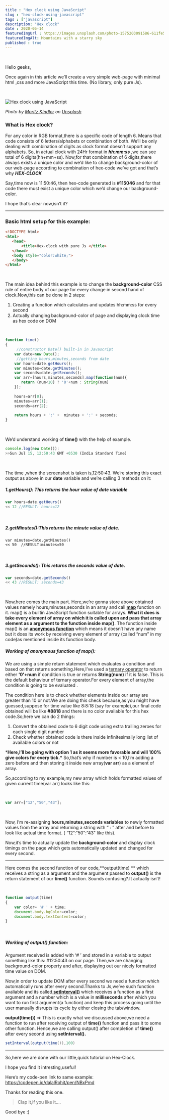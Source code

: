 ```yaml
---
title : "Hex clock using JavaScript"
slug : "hex-clock-using-javascript"
tags : ["javascript"]
description: "Hex clock"
date : 2020-05-14
featuredImgUrl : https://images.unsplash.com/photo-1575203091586-611fe505bb0e?ixlib=rb-1.2.1&ixid=eyJhcHBfaWQiOjEyMDd9&auto=format&fit=crop&w=1050&q=80
featuredImgAlt: Mountains with a starry sky
published : true
---
```


<br/>

Hello geeks,

Once again in this article we’ll create a very simple web-page with minimal html ,css and more JavaScript this time. (No library, only pure Js).

<br/>



![Hex clock using JavaScript ](https://images.unsplash.com/photo-1575203091586-611fe505bb0e?ixlib=rb-1.2.1&ixid=eyJhcHBfaWQiOjEyMDd9&auto=format&fit=crop&w=1050&q=80)

*Photo by [Moritz Kindler](https://unsplash.com/@moritz_photography?utm_source=unsplash&utm_medium=referral&utm_content=creditCopyText) on [Unsplash](https://unsplash.com/s/photos/clock?utm_source=unsplash&utm_medium=referral&utm_content=creditCopyText)*

### What is Hex clock?

For any color in RGB format,there is a specific code of length 6. Means that code consists of 6 letters/alphabets or combination of both. We’ll be only dealing with combination of digits as clock format doesn’t support any alphabets. So, in actual clock with 24Hr format in ***hh:mm:ss*** ,we can see total of 6 digits(hh+mm+ss). Now,for that combination of 6 digits,there always exists a unique color and we’d like to change background-color of our web-page according to combination of hex-code we’ve got and that’s why  ***HEX-CLOCK***

Say,time now is 11:50:46, then hex-code generated is **#115046** and for that code there must exist a unique color which we’d change our background-color.

I hope that’s clear now,isn’t it?

------

### Basic html setup for this example:

```html
<!DOCTYPE html>
<html>
   <head>
       <title>Hex-clock with pure Js </title>
   </head>
   <body style="color:white;">
   </body>
</html>
```

<br/>

The main idea behind this example is to change the **background-color** CSS rule of entire body of our page for every change in second hand of clock.Now,this can be done in 2 steps:



1. Creating a function which calculates and updates hh:mm:ss for every second
2. Actually changing background-color of page and displaying clock time as hex code on DOM



<br/>

```js
function time()
{
     //constructor Date() built-in in Javascript
    var date=new Date();
     //getting hours,minutes,seconds from date
    var hours=date.getHours();
    var minutes=date.getMinutes();
    var seconds=date.getSeconds();
    var arr=[hours,minutes,seconds].map(function(num){
       return (num<10) ? '0'+num : String(num) 
    });
    
    hours=arr[0];
    minutes=arr[1];
    seconds=arr[2];
    
    return hours + ':' +  minutes + ':' + seconds;
}
```

<br/>

We’d understand working of **time()** with the help of example.

```javascript
console.log(new Date()):
>>Sun Jul 15, 12:50:43 GMT +0530 (India Standard Time)
```

<br/>

The time ,when the screenshot is taken is,12:50:43. We’re storing this exact output as above in our **date** variable and we’re calling 3 methods on it:

##### 1.getHours(): This returns the hour value of *date* variable

```javascript
var hours=date.getHours()
<< 12 //RESULT: hours=12
```

<br/>

##### 2.getMinutes():This returns the minute value of  *date.*

```jinja2
var minutes=date.getMinutes()
<< 50  //RESULT:minutes=50
```

<br/>

##### 3.getSeconds(): This returns the seconds value of *date.*

```javascript
var seconds=date.getSeconds()
<< 43 //RESULT: seconds=43
```

<br/>

Now,here comes the main part. Here,we’re gonna store above obtained values namely hours,minutes,seconds in an array and call [**map**](https://developer.mozilla.org/en-US/docs/Web/JavaScript/Reference/Global_Objects/Array/map)  function on it. map() is a builtin JavaScript function suitable for arrays. **What it does is take every element of array on which it is called upon and pass that array element as a argument to the function inside map()**. The function inside map() is an [**anonymous function**](http://helephant.com/2008/08/23/javascript-anonymous-functions/) which means it doesn’t have any name but it does its work by receiving every element of array (called “num” in my code)as mentioned inside its function body.



##### **Working of anonymous function of map():**

We are using a simple return statement which evaluates a condition and based on that returns something.Here,I’ve used a [ternary operator](https://developer.mozilla.org/en-US/docs/Web/JavaScript/Reference/Operators/Conditional_Operator) to return either **‘0'+num** if condition is true or returns **String(num)** if it is false. This is the default behaviour of ternary operator.For every element of array,the condition is going to be evaluated .

The condition here is to check whether elements inside our array are greater than 10 or not.We are doing this check because,as you might have guessed,suppose for time value like 8:8:18 (say for example),our final code obtained will be like **#8818** and there is no color available for this hex code.So,here we can do 2 things:

1. Convert the obtained code to 6 digit code using extra trailing zeroes for each single digit number
2. Check whether obtained code is there inside infinitesimally long list of available colors or not

***Here,I’ll be going with option 1 as it seems more favorable and will 100% give colors for every tick.\*** So,that’s why if number is < 10,I’m adding a zero before and then storing it inside new array(**var arr**) as a element of array.

So,according to my example,my new array which holds formatted values of given current time(var arr) looks like this:

<br/>

```javascript
var arr=["12","50","43"];
```

<br/>

Now, I’m re-assigning **hours,minutes,seconds variables** to newly formatted values from the array and returning a string with “ : ” after and before to look like actual time format. ( “12”:”50":”43" like this).

Now,it’s time to actually update the **background-color** and display clock timings on the page which gets automatically updated and changed for every second.

------

Here comes the second function of our code,**output(time) ** which receives a string as a argument and the argument passed to **output()** is the return statement of our **time()** function. Sounds confusing?.It actually isn’t!

<br/>

```javascript
function output(time)
{
    var color= '# ' + time;
    document.body.bgColor=color;
    document.body.textContent=color;
}
```

<br/>

##### **Working of output() function:**

Argument received is added with ‘# ’ and stored in a variable to output something like this: #12:50:43 on our page. Then,we are changing background-color property and after, displaying out our nicely formatted time value on DOM.

Now,in order to update DOM after every second we need a function which automatically runs after every second.Thanks to Js,we’ve such function avaliable and its called[ **setInterval()**](https://www.w3schools.com/jsref/met_win_setinterval.asp) which receives a function as a first argument and a number which is a value in **milliseconds** after which you want to run first argument(a function) and keep this process going until the user manually disrupts its cycle by either closing the tab/window.

**output(time())** => This is exactly what we discussed above,we need a function to run after receiving output of **time()** function and pass it to some other function. Hence,we are calling output() after completion of **time()** after every second using **setInterval().**

```java
setInterval(output(time()),100)
```

------

So,here we are done with our little,quick tutorial on Hex-Clock.

I hope you find it intresting,useful!

Here’s my code-pen link to same example: https://codepen.io/dalalRohit/pen/NBxPmd

Thanks for reading this one.

> Clap it,if you like it….

Good bye :)